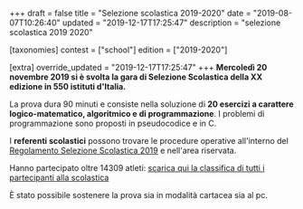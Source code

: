 +++
draft = false
title = "Selezione scolastica 2019-2020"
date = "2019-08-07T10:26:40"
updated = "2019-12-17T17:25:47"
description = "selezione scolastica 2019 2020"

[taxonomies]
contest = ["school"]
edition = ["2019-2020"]

[extra]
override_updated = "2019-12-17T17:25:47"
+++
**Mercoledì 20 novembre 2019 si è svolta la gara di Selezione Scolastica della XX edizione in 550 istituti d'Italia.**
<!-- more -->

La prova dura 90 minuti e consiste nella soluzione di **20 esercizi a carattere logico-matematico, algoritmico e di programmazione**. I problemi di programmazione sono proposti in pseudocodice e in C.

I **referenti scolastici** possono trovare le procedure operative all'interno del [Regolamento Selezione Scolastica 2019](/oldsite/168/Regolamento_Selezione_Scolastica_20_novembre.pdf) e nell'area riservata.

Hanno partecipato oltre 14309 atleti: [scarica qui la classifica di tutti i partecipanti alla scolastica](/oldsite/171/Classifica_generale_14309.xlsx)

È stato possibile sostenere la prova sia in modalità cartacea sia al pc.
